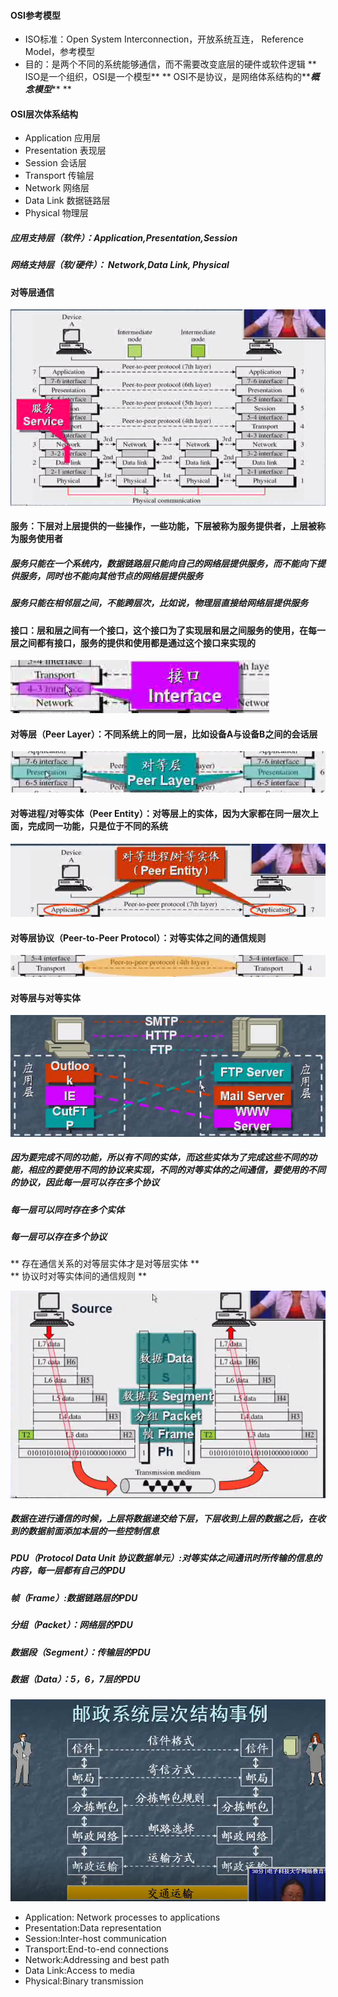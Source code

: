 #### OSI参考模型

* ISO标准：Open System Interconnection，开放系统互连， Reference Model，参考模型
* 目的：是两个不同的系统能够通信，而不需要改变底层的硬件或软件逻辑
  ** ISO是一个组织，OSI是一个模型**
  ** OSI不是协议，是网络体系结构的**_**概念模型**_** **

#### OSI层次体系结构

* Application  应用层
* Presentation 表现层
* Session 会话层
* Transport  传输层
* Network 网络层
* Data Link 数据链路层
* Physical 物理层

##### 应用支持层（软件）：Application,Presentation,Session

##### 网络支持层（软/硬件）： Network,Data Link, Physical

#### 对等层通信

![](/assets/18-4-22-4.png)

#### 服务：下层对上层提供的一些操作，一些功能，下层被称为服务提供者，上层被称为服务使用者

##### 服务只能在一个系统内，数据链路层只能向自己的网络层提供服务，而不能向下提供服务，同时也不能向其他节点的网络层提供服务

##### 服务只能在相邻层之间，不能跨层次，比如说，物理层直接给网络层提供服务

#### 接口：层和层之间有一个接口，这个接口为了实现层和层之间服务的使用，在每一层之间都有接口，服务的提供和使用都是通过这个接口来实现的

![](/assets/18-2-22-5.png)

#### 对等层（Peer Layer）：不同系统上的同一层，比如设备A与设备B之间的会话层

![](/assets/18-2-22-6.png)

#### 对等进程/对等实体（Peer Entity）：对等层上的实体，因为大家都在同一层次上面，完成同一功能，只是位于不同的系统

![](/assets/18-2-22-7.png)

#### 对等层协议（Peer-to-Peer Protocol）：对等实体之间的通信规则

![](/assets/18-2-22-8.png)

#### 对等层与对等实体

![](/assets/18-2-22-9.png)

##### 因为要完成不同的功能，所以有不同的实体，而这些实体为了完成这些不同的功能，相应的要使用不同的协议来实现，不同的对等实体的之间通信，要使用的不同的协议，因此每一层可以存在多个协议

##### 每一层可以同时存在多个实体

##### 每一层可以存在多个协议

** 存在通信关系的对等层实体才是对等层实体  **  
** 协议时对等实体间的通信规则 **

![](/assets/18-4-23-1.png)
##### 数据在进行通信的时候，上层将数据递交给下层，下层收到上层的数据之后，在收到的数据前面添加本层的一些控制信息
##### PDU（Protocol Data Unit 协议数据单元）:对等实体之间通讯时所传输的信息的内容，每一层都有自己的PDU

##### 帧（Frame）:数据链路层的PDU

##### 分组（Packet）：网络层的PDU

##### 数据段（Segment）：传输层的PDU

##### 数据（Data）：5，6，7层的PDU

![](/assets/18-4-23-2.png)

* Application: Network processes to applications
* Presentation:Data representation
* Session:Inter-host communication
* Transport:End-to-end connections
* Network:Addressing and best path
* Data Link:Access to media
* Physical:Binary transmission



